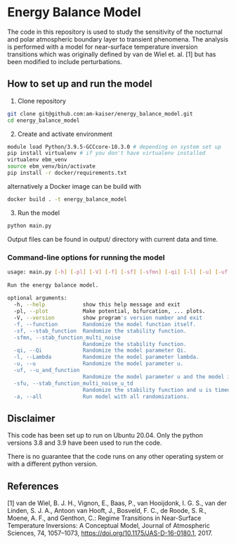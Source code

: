 # Energy Balance Model

The code in this repository is used to study the sensitivity of the nocturnal and polar atmospheric boundary layer to transient phenomena. 
The analysis is performed with a  model for near-surface temperature inversion transitions which was originally defined by van de Wiel et. al. [1] but has been modified
to include perturbations. 

## How to set up and run the model
1. Clone repository
```bash
git clone git@github.com:am-kaiser/energy_balance_model.git
cd energy_balance_model
```

2. Create and activate environment
```bash
module load Python/3.9.5-GCCcore-10.3.0 # depending on system set up
pip install virtualenv # if you don't have virtualenv installed
virtualenv ebm_venv
source ebm_venv/bin/activate
pip install -r docker/requirements.txt
```
alternatively a Docker image can be build with
```bash
docker build . -t energy_balance_model 
```

3. Run the model
```bash
python main.py
```
Output files can be found in output/ directory with current data and time.

### Command-line options for running the model

```bash
usage: main.py [-h] [-pl] [-V] [-f] [-sf] [-sfmn] [-qi] [-l] [-u] [-uf] [-sfu] [-a]
                                                                                   
Run the energy balance model.                                                      
                                                                                   
optional arguments:                                                                
  -h, --help            show this help message and exit                            
  -pl, --plot           Make potential, bifurcation, ... plots.                    
  -V, --version         show program's version number and exit                     
  -f, --function        Randomize the model function itself.                       
  -sf, --stab_function  Randomize the stability function.                          
  -sfmn, --stab_function_multi_noise
                        Randomize the stability function.
  -qi, --Qi             Randomize the model parameter Qi.
  -l, --Lambda          Randomize the model parameter lambda.
  -u, --u               Randomize the model parameter u.
  -uf, --u_and_function
                        Randomize the model parameter u and the model itself.
  -sfu, --stab_function_multi_noise_u_td
                        Randomize the stability function and u is timedependent.
  -a, --all             Run model with all randomizations.

```
## Disclaimer
This code has been set up to run on Ubuntu 20.04. 
Only the python versions 3.8 and 3.9 have been used to run the code.

There is no guarantee that the code runs on any other operating system or with a different python version.

## References
[1] van de Wiel, B. J. H., Vignon, E., Baas, P., van Hooijdonk, I. G. S., van der Linden, S. J. A., Antoon van Hooft, J., Bosveld, F. C., de Roode,
S. R., Moene, A. F., and Genthon, C.: Regime Transitions in Near-Surface Temperature Inversions: A Conceptual Model, Journal of
Atmospheric Sciences, 74, 1057–1073, https://doi.org/10.1175/JAS-D-16-0180.1, 2017.